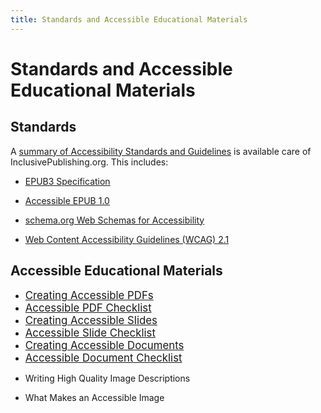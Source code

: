 ```yaml
---
title: Standards and Accessible Educational Materials
---
```

# Standards and Accessible Educational Materials

## Standards
A [summary of Accessibility Standards and Guidelines](https://inclusivepublishing.org/toolbox/accessibility-guidelines/) is available care of InclusivePublishing.org. This includes: 

- [EPUB3 Specification](https://www.w3.org/publishing/epub3/epub-spec.html)

- [Accessible EPUB 1.0](https://www.w3.org/Submission/epub-a11y/)

- [schema.org Web Schemas for Accessibility](https://www.w3.org/wiki/WebSchemas/Accessibility)

- [Web Content Accessibility Guidelines (WCAG) 2.1](https://www.w3.org/TR/WCAG21/)

## Accessible Educational Materials

<ul class="list-unstyled">
    <li><a class="link-inline" href="http://prod-cat-files.macmillan.cloud/MediaResources/instructorcatalog/college/ourstory/accessibility/MacmillanLearningAccessibilityPDFGuidelines.docx" download=""><span style="font-size: larger;">Creating Accessible PDFs</span></a></li>
    <div class="padding-small"></div>
    <li><a class="link-inline" href="http://prod-cat-files.macmillan.cloud/MediaResources/instructorcatalog/college/ourstory/accessibility/MacmillanLearningPDFChecklist.docx" download=""><span style="font-size: larger;">Accessible PDF Checklist</span></a></li>
    <div class="padding-small"></div>
    <li><a class="link-inline" href="http://prod-cat-files.macmillan.cloud/MediaResources/instructorcatalog/college/ourstory/accessibility/MacmillanLearningAccessibleSlideGuidelines.docx" download=""><span style="font-size: larger;">Creating Accessible Slides</span></a></li>
    <div class="padding-small"></div>
    <li><a class="link-inline" href="http://prod-cat-files.macmillan.cloud/MediaResources/instructorcatalog/college/ourstory/accessibility/MacmillanLearningSlideChecklist.docx" download=""><span style="font-size: larger;">Accessible Slide Checklist</span></a></li>
    <div class="padding-small"></div>
    <li><a class="link-inline" href="http://prod-cat-files.macmillan.cloud/MediaResources/instructorcatalog/college/ourstory/accessibility/MacmillanLearningAccessibleWordGuidelines.docx" download=""><span style="font-size: larger;">Creating Accessible Documents</span></a></li>
    <div class="padding-small"></div>
    <li><a class="link-inline" href="http://prod-cat-files.macmillan.cloud/MediaResources/instructorcatalog/college/ourstory/accessibility/MacmillanLearningDocumentChecklist.docx" download=""><span style="font-size: larger;">Accessible Document Checklist</span></a></li>
</ul>

- Writing High Quality Image Descriptions

- What Makes an Accessible Image